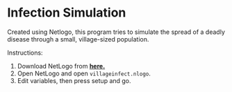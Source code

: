 # Infection Simulation
Created using Netlogo, this program tries to simulate the spread of a deadly disease through a small, village-sized population.

Instructions:
1. Download NetLogo from <b>[here.](https://ccl.northwestern.edu/netlogo/)</b>
2. Open NetLogo and open `villageinfect.nlogo`.
3. Edit variables, then press setup and go.
